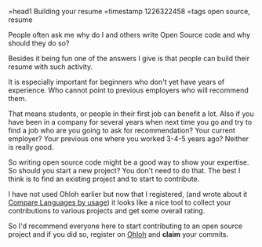 =head1 Building your resume
=timestamp 1226322458
=tags open source, resume

People often ask me why do I and others write Open Source
code and why should they do so?

Besides it being fun one of the answers I give is that people can
build their resume with such activity.

It is especially important for beginners who don't yet have years of
experience. Who cannot point to previous employers who will
recommend them.

That means students, or people in their first job can benefit a lot.
Also if you have been in a company for several years when
next time you go and try to find a job who are you going to ask
for recommendation? Your current employer?
Your previous one where you worked 3-4-5 years ago?
Neither is really good.

So writing open source code might be a good way to show your expertise.
So should you start a new project? You don't need to do that.
The best I think is to find an existing project and to start to contribute.

I have not used Ohloh earlier but now that I registered, 
(and wrote about it <a href="/compare-languages-by-usage.html">Compare Languages by usage</a>) it looks like a nice
tool to collect your contributions to various projects and get some
overall rating.



So I'd recommend everyone here to start contributing to an open source project
and if you did so, register on <a href="https://www.ohloh.net/">Ohloh</a>
and <b>claim</b> your commits.

